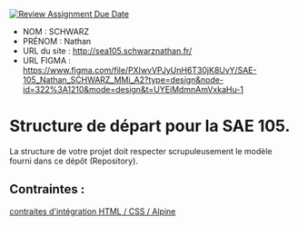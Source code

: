 [![Review Assignment Due Date](https://classroom.github.com/assets/deadline-readme-button-24ddc0f5d75046c5622901739e7c5dd533143b0c8e959d652212380cedb1ea36.svg)](https://classroom.github.com/a/kGMeGFDJ)
- NOM : SCHWARZ
- PRÉNOM : Nathan
- URL du site : http://sea105.schwarznathan.fr/
- URL FIGMA : https://www.figma.com/file/PXIwvVPJyUnH6T30jK8UvY/SAE-105_Nathan_SCHWARZ_MMi_A2?type=design&node-id=322%3A1210&mode=design&t=UYEiMdmnAmVxkaHu-1

# Structure de départ pour la SAE 105.

La structure de votre projet doit respecter scrupuleusement le modèle fourni dans ce dépôt (Repository).

## Contraintes :
[contraites d'intégration HTML / CSS / Alpine](https://moodle.univ-fcomte.fr/mod/page/view.php?id=645799)
